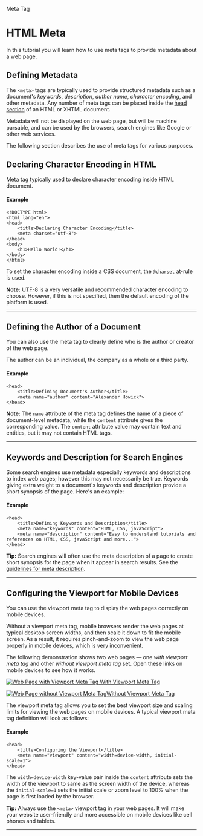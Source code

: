 Meta Tag

# HTML Meta

In this tutorial you will learn how to use meta tags to provide metadata about a web page.

## Defining Metadata

The `<meta>` tags are typically used to provide structured metadata such as a document's _keywords_, _description_, _author name_, _character encoding_, and other metadata. Any number of meta tags can be placed inside the [head section](https://www.tutorialrepublic.com/html-tutorial/html-head.php) of an HTML or XHTML document.

Metadata will not be displayed on the web page, but will be machine parsable, and can be used by the browsers, search engines like Google or other web services.

The following section describes the use of meta tags for various purposes.

## Declaring Character Encoding in HTML

Meta tag typically used to declare character encoding inside HTML document.

#### Example

```markup
<!DOCTYPE html>
<html lang="en">
<head>
    <title>Declaring Character Encoding</title> 
    <meta charset="utf-8">
</head>
<body>
    <h1>Hello World!</h1>
</body>
</html>
```

To set the character encoding inside a CSS document, the [`@charset`](https://www.tutorialrepublic.com/html-tutorial/../css-reference/css-charset-rule.php) at-rule is used.

**Note:** [UTF-8](https://en.wikipedia.org/wiki/UTF-8) is a very versatile and recommended character encoding to choose. However, if this is not specified, then the default encoding of the platform is used.

* * *

## Defining the Author of a Document

You can also use the meta tag to clearly define who is the author or creator of the web page.

The author can be an individual, the company as a whole or a third party.

#### Example

```markup
<head>
    <title>Defining Document's Author</title>
    <meta name="author" content="Alexander Howick">
</head>
```

**Note:** The `name` attribute of the meta tag defines the name of a piece of document-level metadata, while the `content` attribute gives the corresponding value. The `content` attribute value may contain text and entities, but it may not contain HTML tags.

* * *

## Keywords and Description for Search Engines

Some search engines use metadata especially keywords and descriptions to index web pages; however this may not necessarily be true. Keywords giving extra weight to a document's keywords and description provide a short synopsis of the page. Here's an example:

#### Example

```markup
<head>
    <title>Defining Keywords and Description</title>  
    <meta name="keywords" content="HTML, CSS, javaScript">
    <meta name="description" content="Easy to understand tutorials and references on HTML, CSS, javaScript and more..."> 
</head>
```

**Tip:** Search engines will often use the meta description of a page to create short synopsis for the page when it appear in search results. See the [guidelines for meta description](https://www.tutorialrepublic.com/html-tutorial/../faq/what-is-the-maximum-length-of-title-and-meta-description-tag.php).

* * *

## Configuring the Viewport for Mobile Devices

You can use the viewport meta tag to display the web pages correctly on mobile devices.

Without a viewport meta tag, mobile browsers render the web pages at typical desktop screen widths, and then scale it down to fit the mobile screen. As a result, it requires pinch-and-zoom to view the web page properly in mobile devices, which is very inconvenient.

The following demonstration shows two web pages — one _with viewport meta tag_ and other _without viewport meta tag_ set. Open these links on mobile devices to see how it works.

 [![Web Page with Viewport Meta Tag](../../../../_resources/be214ffff7524bde9c23359ae1a8c581.png) With Viewport Meta Tag](https://www.tutorialrepublic.com/examples/html/page-with-viewport-meta-tag.html)

[![Web Page without Viewport Meta Tag](../../../../_resources/3bec29d8cbb548bc8ef572d6d6176926.png)Without Viewport Meta Tag](https://www.tutorialrepublic.com/examples/html/page-without-viewport-meta-tag.html)

The viewport meta tag allows you to set the best viewport size and scaling limits for viewing the web pages on mobile devices. A typical viewport meta tag definition will look as follows:

#### Example

```markup
<head>
    <title>Configuring the Viewport</title> 
    <meta name="viewport" content="width=device-width, initial-scale=1">
</head>
```

The `width=device-width` key-value pair inside the `content` attribute sets the width of the viewport to same as the screen width of the device, whereas the `initial-scale=1` sets the initial scale or zoom level to 100% when the page is first loaded by the browser.

**Tip:** Always use the `<meta>` viewport tag in your web pages. It will make your website user-friendly and more accessible on mobile devices like cell phones and tablets.
* * *